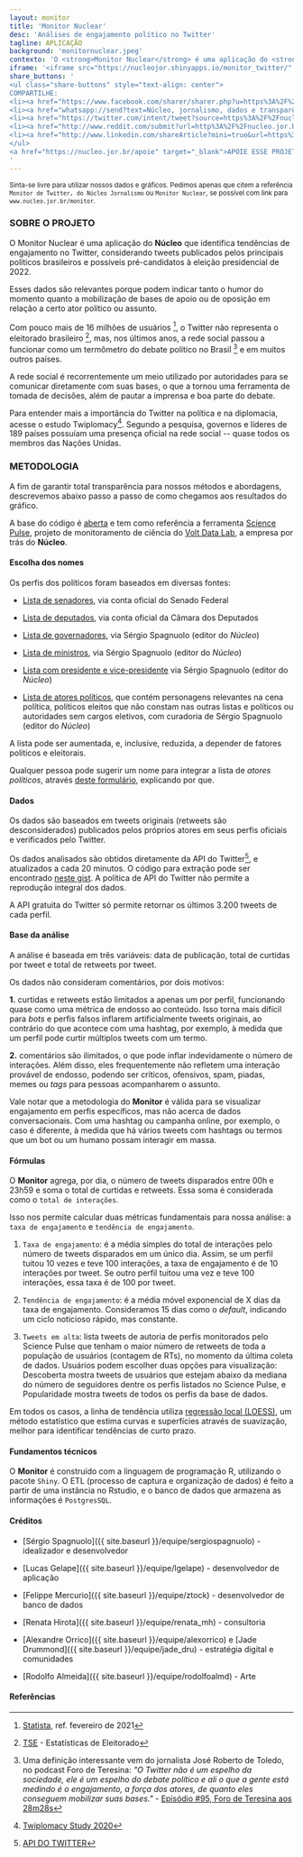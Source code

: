 ```yaml
---
layout: monitor
title: 'Monitor Nuclear'
desc: 'Análises de engajamento político no Twitter'
tagline: APLICAÇÃO
background: 'monitornuclear.jpeg'
contexto: 'O <strong>Monitor Nuclear</strong> é uma aplicação do <strong>Núcleo Jornalismo</strong> que identifica tendências de engajamento em perfis dos políticos mais relevantes no Twitter.'
iframe: '<iframe src="https://nucleojor.shinyapps.io/monitor_twitter/" width="100%" onload="loadIframe()" frameborder="no" scrolling="auto"></iframe>'
share_buttons: '
<ul class="share-buttons" style="text-align: center">
COMPARTILHE:
<li><a href="https://www.facebook.com/sharer/sharer.php?u=https%3A%2F%2Fnucleo.jor.br%2Fmonitor&quote=Monitor%20Nuclear%2C%20compare%20tend%C3%AAncias%20de%20engajamento%20dos%20principais%20pol%C3%ADticos" title="Share on Facebook" target="_blank"><i class="fab fa-facebook-square fa-lg" aria-hidden="true"></i><span class="sr-only"></span></a></li>
<li><a href="whatsapp://send?text=Núcleo, jornalismo, dados e transparência - https://nucleo.jor.br/monitor" target="_blank" title="Compartilhar no Facebook"><i class="fab fa-whatsapp-square fa-lg" aria-hidden="true"></i><span class="sr-only"></span></a></li>
<li><a href="https://twitter.com/intent/tweet?source=https%3A%2F%2Fnucleo.jor.br%2Fmonitor&text=Monitor%20Nuclear%2C%20compare%20tend%C3%AAncias%20de%20engajamento%20dos%20principais%20pol%C3%ADticos:%20https%3A%2F%2Fnucleo.jor.br%2Fmonitor&via=nucleojor" target="_blank" title="Tweet"><i class="fab fa-twitter-square fa-lg" aria-hidden="true"></i><span class="sr-only">Tweet</span></a></li>
<li><a href="http://www.reddit.com/submit?url=http%3A%2F%2Fnucleo.jor.br%2Fmonitor&title=Monitor%20do%20N%C3%BAcleo%20Jornalismo" target="_blank" title="Submit to Reddit"><i class="fab fa-reddit-square fa-lg" aria-hidden="true"></i><span class="sr-only"></span></a></li>
<li><a href="http://www.linkedin.com/shareArticle?mini=true&url=https%3A%2F%2Fnucleo.jor.br%2Fmonitor&title=Monitor%20Nuclear%2C%20compare%20tend%C3%AAncias%20de%20engajamento%20dos%20principais%20pol%C3%ADticos&summary=&source=https%3A%2F%2Fnucleo.jor.br%2Fmonitor" target="_blank" title="Share on LinkedIn"><i class="fab fa-linkedin fa-lg" aria-hidden="true"></i><span class="sr-only"></span></a></li>
</ul>
<a href="https://nucleo.jor.br/apoie" target="_blank">APOIE ESSE PROJETO VIA PIX</a> <i class="fas fa-money-check-alt"></i>
'
---
```


<small>Sinta-se livre para utilizar nossos dados e gráficos. Pedimos apenas que citem a referência `Monitor de Twitter, do Núcleo Jornalismo` ou `Monitor Nuclear`, se possível com link para `www.nucleo.jor.br/monitor`.</small>

### SOBRE O PROJETO

O Monitor Nuclear é uma aplicação do **Núcleo** que identifica tendências de engajamento no Twitter, considerando tweets publicados pelos principais políticos brasileiros e possíveis pré-candidatos à eleição presidencial de 2022.

Esses dados são relevantes porque podem indicar tanto o humor do momento quanto a mobilização de bases de apoio ou de oposição em relação a certo ator político ou assunto.

Com pouco mais de 16 milhões de usuários [^1], o Twitter não representa o eleitorado brasileiro [^2], mas, nos últimos anos, a rede social passou a funcionar como um termômetro do debate político no Brasil [^3] e em muitos outros países.

A rede social é recorrentemente um meio utilizado por autoridades para se comunicar diretamente com suas bases, o que a tornou uma ferramenta de tomada de decisões, além de pautar a imprensa e boa parte do debate.

Para entender mais a importância do Twitter na política e na diplomacia, acesse o estudo Twiplomacy[^4]. Segundo a pesquisa, governos e líderes de 189 países possuíam uma presença oficial na rede social -- quase todos os membros das Nações Unidas.


### METODOLOGIA

A fim de garantir total transparência para nossos métodos e abordagens, descrevemos abaixo passo a passo de como chegamos aos resultados do gráfico.

A base do código é [aberta](https://github.com/voltdatalab/science-pulse-public) e tem como referência a ferramenta [Science Pulse](https://sciencepulse.org/), projeto de monitoramento de ciência do [Volt Data Lab](www.voltdata.info), a empresa por trás do **Núcleo**.

#### Escolha dos nomes

Os perfis dos políticos foram baseados em diversas fontes:

- [Lista de senadores](https://twitter.com/i/lists/1049263545530142720), via conta oficial do Senado Federal

- [Lista de deputados](https://twitter.com/i/lists/1126190774805258241), via conta oficial da Câmara dos Deputados

- [Lista de governadores](https://twitter.com/i/lists/1376874024949649411), via Sérgio Spagnuolo (editor do *Núcleo*)

- [Lista de ministros](https://twitter.com/i/lists/1376880814860931082), via Sérgio Spagnuolo (editor do *Núcleo*)

- [Lista com presidente e vice-presidente](https://twitter.com/i/lists/1376883897607335936) via Sérgio Spagnuolo (editor do *Núcleo*)

- [Lista de atores políticos](https://twitter.com/i/lists/1376884601122082821), que contém personagens relevantes na cena política, políticos eleitos que não constam nas outras listas e políticos ou autoridades sem cargos eletivos, com curadoria de Sérgio Spagnuolo (editor do *Núcleo*)

A lista pode ser aumentada, e, inclusive, reduzida, a depender de fatores políticos e eleitorais.

Qualquer pessoa pode sugerir um nome para integrar a lista de _atores políticos_, através [deste formulário](https://docs.google.com/forms/d/e/1FAIpQLSc_Spz0v-_kUqfm1GG_XSY4OCRxGw0IP233UeFdXaOgZK3hvg/viewform), explicando por que.

#### Dados

Os dados são baseados em tweets originais (retweets são desconsiderados) publicados pelos próprios atores em seus perfis oficiais e verificados pelo Twitter.

Os dados analisados são obtidos diretamente da API do Twitter[^5], e atualizados a cada 20 minutos. O código para extração pode ser encontrado [neste gist](https://gist.github.com/sergiospagnuolo/16f59265c79f26a95959cd3c9b279f99). A política de API do Twitter não permite a reprodução integral dos dados.

A API gratuita do Twitter só permite retornar os últimos 3.200 tweets de cada perfil.

#### Base da análise

A análise é baseada em três variáveis: data de publicação, total de curtidas por tweet e total de retweets por tweet.

Os dados não consideram comentários, por dois motivos:

**1.** curtidas e retweets estão limitados a apenas um por perfil, funcionando quase como uma métrica de endosso ao conteúdo. Isso torna mais difícil para _bots_ e perfis falsos inflarem artificialmente tweets originais, ao contrário do que acontece com uma hashtag, por exemplo, à medida que um perfil pode curtir múltiplos tweets com um termo.

**2.** comentários são ilimitados, o que pode inflar indevidamente o número de interações. Além disso, eles frequentemente não refletem uma interação provável de endosso, podendo ser críticos, ofensivos, spam, piadas, memes ou _tags_ para pessoas acompanharem o assunto.

Vale notar que a metodologia do **Monitor** é válida para se visualizar engajamento em perfis específicos, mas não acerca de dados conversacionais. Com uma hashtag ou campanha online, por exemplo, o caso é diferente, à medida que há vários tweets com hashtags ou termos que um bot ou um humano possam interagir em massa.

#### Fórmulas

O **Monitor** agrega, por dia, o número de tweets disparados entre 00h e 23h59 e soma o total de curtidas e retweets. Essa soma é considerada como o `total de interações`.  

Isso nos permite calcular duas métricas fundamentais para nossa análise: a `taxa de engajamento` e `tendência de engajamento`.  

1. `Taxa de engajamento`: é a média simples do total de interações pelo número de tweets disparados em um único dia. Assim, se um perfil tuitou 10 vezes e teve 100 interações, a taxa de engajamento é de 10 interações por tweet. Se outro perfil tuitou uma vez e teve 100 interações, essa taxa é de 100 por tweet.

2. `Tendência de engajamento`: é a média móvel exponencial de X dias da taxa de engajamento. Consideramos 15 dias como o _default_, indicando um ciclo noticioso rápido, mas constante.  

3. `Tweets em alta`: lista tweets de autoria de perfis monitorados pelo Science Pulse que tenham o maior número de retweets de toda a população de usuários (contagem de RTs), no momento da última coleta de dados. Usuários podem escolher duas opções para visualização: Descoberta mostra tweets de usuários que estejam abaixo da mediana do número de seguidores dentre os perfis listados no Science Pulse, e Popularidade mostra tweets de todos os perfis da base de dados.

Em todos os casos, a linha de tendência utiliza [regressão local (LOESS)](http://www.leg.ufpr.br/lib/exe/fetch.php/projetos:saudavel:loess.pdf), um método estatístico que estima curvas e superfícies através de suavização, melhor para identificar tendências de curto prazo.

#### Fundamentos técnicos

O **Monitor** é construído com a linguagem de programação R, utilizando o pacote `Shiny`. O ETL (processo de captura e organização de dados) é feito a partir de uma instância no Rstudio, e o banco de dados que armazena as informações é `PostgresSQL`.

#### Créditos

- [Sérgio Spagnuolo]({{ site.baseurl }}/equipe/sergiospagnuolo) - idealizador e desenvolvedor

- [Lucas Gelape]({{ site.baseurl }}/equipe/lgelape) - desenvolvedor de aplicação

- [Felippe Mercurio]({{ site.baseurl }}/equipe/ztock) - desenvolvedor de banco de dados

- [Renata Hirota]({{ site.baseurl }}/equipe/renata_mh) - consultoria

- [Alexandre Orrico]({{ site.baseurl }}/equipe/alexorrico) e [Jade Drummond]({{ site.baseurl }}/equipe/jade_dru) - estratégia digital e comunidades

- [Rodolfo Almeida]({{ site.baseurl }}/equipe/rodolfoalmd) - Arte

#### Referências

[^1]: [Statista](https://www.statista.com/statistics/242606/number-of-active-twitter-users-in-selected-countries/), ref. fevereiro de 2021

[^2]: [TSE](http://www.tse.jus.br/eleicoes/estatisticas/estatisticas-eleitorais) - Estatísticas de Eleitorado

[^3]: Uma definição interessante vem do jornalista José Roberto de Toledo, no podcast Foro de Teresina: _"O Twitter não é um espelho da sociedade, ele é um espelho do debate político e ali o que a gente está medindo é o engajamento, a força dos atores, de quanto eles conseguem mobilizar suas bases."_ - [Episódio #95, Foro de Teresina aos 28m28s](https://piaui.folha.uol.com.br/foro-de-teresina-95-os-mitos-da-pandemia-queda-de-braco-com-mandetta-e-o-bate-cabeca-na-economia/)

[^4]: [Twiplomacy Study 2020](https://twiplomacy.com/blog/twiplomacy-study-2020/)

[^5]: [API DO TWITTER](https://developer.twitter.com/en/docs)
